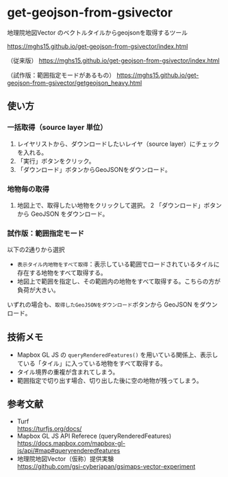 # get-geojson-from-gsivector
地理院地図Vector のベクトルタイルからgeojsonを取得するツール

https://mghs15.github.io/get-geojson-from-gsivector/index.html

（従来版）
https://mghs15.github.io/get-geojson-from-gsivector/index.html

（試作版：範囲指定モードがあるもの）
https://mghs15.github.io/get-geojson-from-gsivector/getgeojson_heavy.html

## 使い方
### 一括取得（source layer 単位）
1. レイヤリストから、ダウンロードしたいレイヤ（source layer）にチェックを入れる。
2. 「実行」ボタンをクリック。
3. 「ダウンロード」ボタンからGeoJSONをダウンロード。

### 地物毎の取得
1. 地図上で、取得したい地物をクリックして選択。
2 「ダウンロード」ボタンから GeoJSON をダウンロード。

### 試作版：範囲指定モード

以下の2通りから選択

* `表示タイル内地物をすべて取得`：表示している範囲でロードされているタイルに存在する地物をすべて取得する。
* 地図上で範囲を指定し、その範囲内の地物をすべて取得する。こちらの方が負荷が大きい。

いずれの場合も、`取得したGeoJSONをダウンロード`ボタンから GeoJSON をダウンロード。

## 技術メモ
* Mapbox GL JS の `queryRenderedFeatures()` を用いている関係上、表示している「タイル」に入っている地物をすべて取得する。
* タイル境界の重複が含まれてしまう。
* 範囲指定で切り出す場合、切り出した後に空の地物が残ってしまう。

## 参考文献
* Turf <br> https://turfjs.org/docs/
* Mapbox GL JS API Referece (queryRenderedFeatures) <br> https://docs.mapbox.com/mapbox-gl-js/api/#map#queryrenderedfeatures
* 地理院地図Vector（仮称）提供実験 <br> https://github.com/gsi-cyberjapan/gsimaps-vector-experiment
